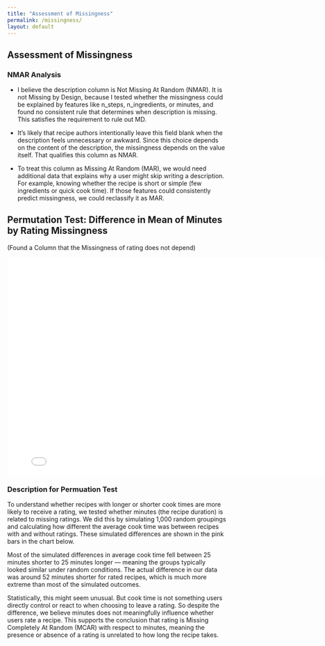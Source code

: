 ```yaml
---
title: "Assessment of Missingness"
permalink: /missingness/
layout: default
---
```


## Assessment of Missingness

### NMAR Analysis
- I believe the description column is Not Missing At Random (NMAR). It is not Missing by Design, because I tested whether the missingness could be explained by features like n_steps, n_ingredients, or minutes, and found no consistent rule that determines when description is missing. This satisfies the requirement to rule out MD.

- It’s likely that recipe authors intentionally leave this field blank when the description feels unnecessary or awkward. Since this choice depends on the content of the description, the missingness depends on the value itself. That qualifies this column as NMAR.

- To treat this column as Missing At Random (MAR), we would need additional data that explains why a user might skip writing a description. For example, knowing whether the recipe is short or simple (few ingredients or quick cook time). If those features could consistently predict missingness, we could reclassify it as MAR.

## Permutation Test: Difference in Mean of Minutes by Rating Missingness
(Found a Column that the Missingness of rating does not depend)

<iframe
  src="/healthy-recipes-review/assets/minutes-missingness.html"
  width="800"
  height="500"
  frameborder="0"
></iframe>

### Description for Permuation Test

To understand whether recipes with longer or shorter cook times are more likely to receive a rating, we tested whether minutes (the recipe duration) is related to missing ratings. We did this by simulating 1,000 random groupings and calculating how different the average cook time was between recipes with and without ratings. These simulated differences are shown in the pink bars in the chart below.

Most of the simulated differences in average cook time fell between 25 minutes shorter to 25 minutes longer — meaning the groups typically looked similar under random conditions. The actual difference in our data was around 52 minutes shorter for rated recipes, which is much more extreme than most of the simulated outcomes.

Statistically, this might seem unusual. But cook time is not something users directly control or react to when choosing to leave a rating. So despite the difference, we believe minutes does not meaningfully influence whether users rate a recipe. This supports the conclusion that rating is Missing Completely At Random (MCAR) with respect to minutes, meaning the presence or absence of a rating is unrelated to how long the recipe takes.